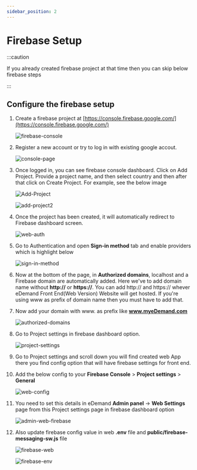 ```yaml
---
sidebar_position: 2
---
```


# Firebase Setup

:::caution

If you already created firebase project at that time then you can skip below firebase steps

:::

## Configure the firebase setup

1. Create a firebase project at [https://console.firebase.google.com/](https://console.firebase.google.com/)

   ![firebase-console](../../static/img/firebase/firebase-console.png)

2. Register a new account or try to log in with existing google accout.

   ![console-page](../../static/img/firebase/console-page.png)

3. Once logged in, you can see firebase console dashboard. Click on Add Project. Provide a project name, and then select country and then after that click on Create Project. For example, see the below image

   ![Add-Project](../../static/img/firebase/Add-Project.png)

   ![add-project2](../../static/img/firebase/add-project2.png)

4. Once the project has been created, it will automatically redirect to Firebase dashboard screen.

   ![web-auth](../../static/img/firebase/web-auth.png)

5. Go to Authentication and open **Sign-in method** tab and enable providers which is highlight below

   ![sign-in-method](../../static/img/firebase/sigin-method.png)

6. Now at the bottom of the page, in **Authorized domains**, localhost and a Firebase domain are automatically added. Here we've to add domain name without **http://** or **https://**. You can add http:// and https:// whever eDemand Front End(Web Version) Website will get hosted. If you're using www as prefix of domain name then you must have to add that.

7. Now add your domain with www. as prefix like **www.myeDemand.com**

   ![authorized-domains](../../static/img/firebase/authorized-domains.png)

8. Go to Project settings in firebase dashboard option.

   ![project-settings](../../static/img/firebase/project-settings.png)

9. Go to Project settings and scroll down you will find created web App there you find config option that will have firebase settings for front end.

10. Add the below config to your **Firebase Console** > **Project settings** > **General**

    ![web-config](../../static/img/firebase/web-config.png)

11. You need to set this details in eDemand **Admin panel** -> **Web Settings** page from this Project settings page in firebase dashboard option

    ![admin-web-firebase](../../static/img/firebase/admin-web-firebase.png)

12. Also update firebase config value in web **.env** file and **public/firebase-messaging-sw.js** file

    ![firebase-web](../../static/img/web/firebase_config.png)

    ![firebase-env](../../static/img/web/firebase_messaging.png)